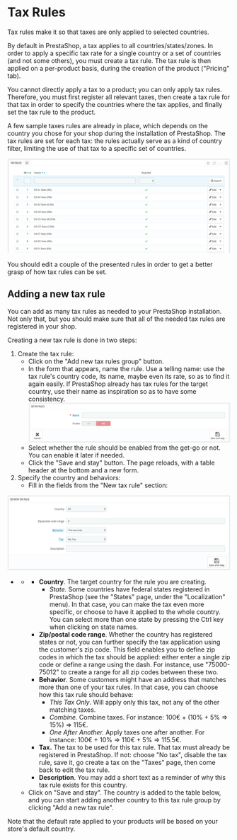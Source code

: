 # Tax Rules

Tax rules make it so that taxes are only applied to selected countries.

By default in PrestaShop, a tax applies to all countries/states/zones. In order to apply a specific tax rate for a single country or a set of countries \(and not some others\), you must create a tax rule. The tax rule is then applied on a per-product basis, during the creation of the product \("Pricing" tab\).

You cannot directly apply a tax to a product; you can only apply tax rules. Therefore, you must first register all relevant taxes, then create a tax rule for that tax in order to specify the countries where the tax applies, and finally set the tax rule to the product.

A few sample taxes rules are already in place, which depends on the country you chose for your shop during the installation of PrestaShop. The tax rules are set for each tax: the rules actually serve as a kind of country filter, limiting the use of that tax to a specific set of countries.

![](../../../../.gitbook/assets/51839958%20%284%29.png)

You should edit a couple of the presented rules in order to get a better grasp of how tax rules can be set.

## Adding a new tax rule <a id="TaxRules-Addinganewtaxrule"></a>

You can add as many tax rules as needed to your PrestaShop installation. Not only that, but you should make sure that all of the needed tax rules are registered in your shop.

Creating a new tax rule is done in two steps:

1. Create the tax rule:
   * Click on the "Add new tax rules group" button.
   * In the form that appears, name the rule. Use a telling name: use the tax rule's country code, its name, maybe even its rate, so as to find it again easily. If PrestaShop already has tax rules for the target country, use their name as inspiration so as to have some consistency.  ![](../../../../.gitbook/assets/51839959%20%283%29.png)  
   * Select whether the rule should be enabled from the get-go or not. You can enable it later if needed.
   * Click the "Save and stay" button. The page reloads, with a table header at the bottom and a new form.  
2. Specify the country and behaviors:
   * Fill in the fields from the "New tax rule" section:  

![](../../../../.gitbook/assets/51839960%20%281%29.png)

* * * **Country**. The target country for the rule you are creating.
      * _State._ Some countries have federal states registered in PrestaShop \(see the "States" page, under the "Localization" menu\). In that case, you can make the tax even more specific, or choose to have it applied to the whole country. You can select more than one state by pressing the Ctrl key when clicking on state names.
    * **Zip/postal code range**. Whether the country has registered states or not, you can further specify the tax application using the customer's zip code. This field enables you to define zip codes in which the tax should be applied: either enter a single zip code or define a range using the dash. For instance, use "75000-75012" to create a range for all zip codes between these two.
    * **Behavior**. Some customers might have an address that matches more than one of your tax rules. In that case, you can choose how this tax rule should behave:
      * _This Tax Only_. Will apply only this tax, not any of the other matching taxes.
      * _Combine._ Combine taxes. For instance: 100€ + \(10% + 5% =&gt; 15%\) =&gt; 115€.
      * _One After Another._ Apply taxes one after another. For instance: 100€ + 10% =&gt; 110€ + 5% =&gt; 115.5€.
    * **Tax.** The tax to be used for this tax rule. That tax must already be registered in PrestaShop. If not: choose "No tax", disable the tax rule, save it, go create a tax on the "Taxes" page, then come back to edit the tax rule.
    * **Description**. You may add a short text as a reminder of why this tax rule exists for this country.
  * Click on "Save and stay". The country is added to the table below, and you can start adding another country to this tax rule group by clicking "Add a new tax rule".

Note that the default rate applied to your products will be based on your store's default country.

